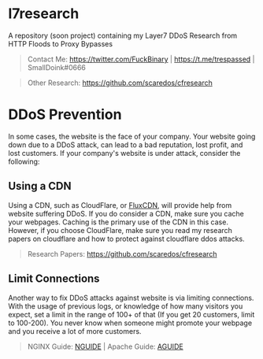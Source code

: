 # l7research
A repository (soon project) containing my Layer7 DDoS Research from HTTP Floods to Proxy Bypasses
> Contact Me: https://twitter.com/FuckBinary | https://t.me/trespassed | SmallDoink#0666

> Other Research: https://github.com/scaredos/cfresearch

# DDoS Prevention
In some cases, the website is the face of your company. Your website going down due to a DDoS attack, can lead to a bad reputation, lost profit, and lost customers. If your company's website is under attack, consider the following:

## Using a CDN 
Using a CDN, such as CloudFlare, or [FluxCDN], will provide help from website suffering DDoS. If you do consider a CDN, make sure you cache your webpages. Caching is the primary use of the CDN in this case. However, if you choose CloudFlare, make sure you read my research papers on cloudflare and how to protect against cloudflare ddos attacks. 
> Research Papers: https://github.com/scaredos/cfresearch

## Limit Connections
Another way to fix DDoS attacks against website is via limiting connections. With the usage of previous logs, or knowledge of how many visitors you expect, set a limit in the range of 100+ of that (If you get 20 customers, limit to 100-200). You never know when someone might promote your webpage and you receive a lot of more customers.
> NGINX Guide: [NGUIDE] | Apache Guide: [AGUIDE]













[FluxCDN]: https://fluxcdn.com
[NGUIDE]: https://nginx.org/en/docs/http/ngx_http_limit_conn_module.html
[AGUIDE]: https://stackoverflow.com/questions/3389496/how-do-you-increase-the-max-number-of-concurrent-connections-in-apache
